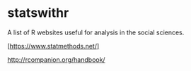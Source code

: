 # statswithr
A list of R websites useful for analysis in the social sciences. 

[https://www.statmethods.net/]

http://rcompanion.org/handbook/
